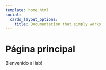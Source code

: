```yaml
---
template: home.html
social:
  cards_layout_options:
    title: Documentation that simply works
---
```


# Página principal

Bienvenido al lab!
